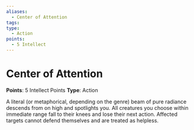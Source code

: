 ```yaml
---
aliases:
  - Center of Attention
tags:
type:
  - Action
points:
  - 5 Intellect
---
```


# Center of Attention

**Points**: 5 Intellect Points
**Type**: Action

A literal (or metaphorical, depending on the genre) beam of pure radiance descends from on high and spotlights you. All creatures you choose within immediate range fall to their knees and lose their next action. Affected targets cannot defend themselves and are treated as helpless.
